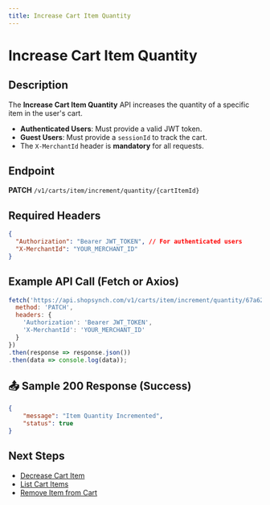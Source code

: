 ```yaml
---
title: Increase Cart Item Quantity
---
```


# Increase Cart Item Quantity

##  Description
The **Increase Cart Item Quantity** API increases the quantity of a specific item in the user's cart.

- **Authenticated Users**: Must provide a valid JWT token.
- **Guest Users**: Must provide a `sessionId` to track the cart.
- The `X-MerchantId` header is **mandatory** for all requests.

##  Endpoint
**PATCH** `/v1/carts/item/increment/quantity/{cartItemId}`

##  Required Headers
```json
{
  "Authorization": "Bearer JWT_TOKEN", // For authenticated users
  "X-MerchantId": "YOUR_MERCHANT_ID"
}
```

##  Example API Call (Fetch or Axios)
```javascript
fetch('https://api.shopsynch.com/v1/carts/item/increment/quantity/67a6261a320f3f7368dfec35', {
  method: 'PATCH',
  headers: {
    'Authorization': 'Bearer JWT_TOKEN',
    'X-MerchantId': 'YOUR_MERCHANT_ID'
  }
})
.then(response => response.json())
.then(data => console.log(data));
```

## 📤 Sample 200 Response (Success)
```json
{
    "message": "Item Quantity Incremented",
    "status": true
}
```

##  Next Steps
- [Decrease Cart Item](./decrement-cart-item.md)
- [List Cart Items](./list-cart-items.md)
- [Remove Item from Cart](./remove-cart-item.md)